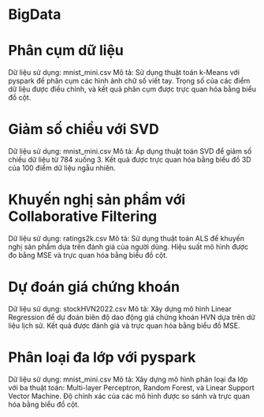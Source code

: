 # BigData
# Phân cụm dữ liệu
Dữ liệu sử dụng: mnist_mini.csv
Mô tả: Sử dụng thuật toán k-Means với pyspark để phân cụm các hình ảnh chữ số viết tay. Trọng số của các điểm dữ liệu được điều chỉnh, và kết quả phân cụm được trực quan hóa bằng biểu đồ cột.
# Giảm số chiều với SVD
Dữ liệu sử dụng: mnist_mini.csv
Mô tả: Áp dụng thuật toán SVD để giảm số chiều dữ liệu từ 784 xuống 3. Kết quả được trực quan hóa bằng biểu đồ 3D của 100 điểm dữ liệu ngẫu nhiên.
# Khuyến nghị sản phẩm với Collaborative Filtering
Dữ liệu sử dụng: ratings2k.csv
Mô tả: Sử dụng thuật toán ALS để khuyến nghị sản phẩm dựa trên đánh giá của người dùng. Hiệu suất mô hình được đo bằng MSE và trực quan hóa bằng biểu đồ cột.
# Dự đoán giá chứng khoán
Dữ liệu sử dụng: stockHVN2022.csv
Mô tả: Xây dựng mô hình Linear Regression để dự đoán biên độ dao động giá chứng khoán HVN dựa trên dữ liệu lịch sử. Kết quả được đánh giá và trực quan hóa bằng biểu đồ MSE.
# Phân loại đa lớp với pyspark
Dữ liệu sử dụng: mnist_mini.csv
Mô tả: Xây dựng mô hình phân loại đa lớp với ba thuật toán: Multi-layer Perceptron, Random Forest, và Linear Support Vector Machine. Độ chính xác của các mô hình được so sánh và trực quan hóa bằng biểu đồ cột.

